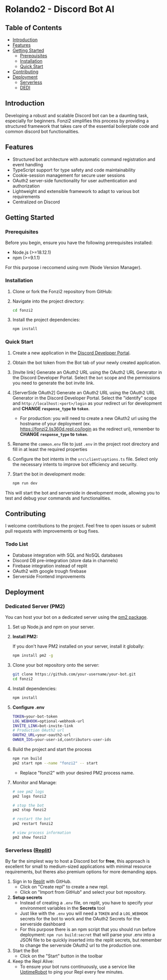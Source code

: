 # Rolando2 - Discord Bot AI

## Table of Contents

- [Introduction](#introduction)
- [Features](#features)
- [Getting Started](#getting-started)
  - [Prerequisites](#prerequisites)
  - [Installation](#installation)
  - [Quick Start](#quick-start)
- [Contributing](#contributing)
- [Deployment](#deployment)
  - [Serverless](#serverless-replit)
  - [DEDI](#dedicated-server-pm2)

## Introduction

Developing a robust and scalable Discord bot can be a daunting task, especially for beginners. Fonzi2 simplifies this process by providing a structured framework that takes care of the essential boilerplate code and common discord bot functionalities.

## Features

- Structured bot architecture with automatic command registration and event handling
- TypeScript support for type safety and code maintainability
- Cookie-session management for secure user sessions
- OAuth2 server-side functionality for user authentication and authorization
- Lightweight and extensible framework to adapt to various bot requirements
- Centralized on Discord

## Getting Started

### Prerequisites

Before you begin, ensure you have the following prerequisites installed:

- Node.js (>=18.12.1)
- npm (>=9.1.1)

For this purpose i reccomend using nvm (Node Version Manager).

### Installation

1. Clone or fork the Fonzi2 repository from GitHub:

2. Navigate into the project directory:

   ```bash
   cd fonzi2
   ```

3. Install the project dependencies:

   ```bash
   npm install
   ```

### Quick Start

1. Create a new application in the [Discord Developer Portal](https://discord.com/developers/applications).

2. Obtain the bot token from the Bot tab of your newly created application.

3. [Invite link] Generate an OAuth2 URL using the OAuth2 URL Generator in the Discord Developer Portal.
   Select the `bot` scope and the permissions you need to generate the bot invite link.

4. [ServerSide OAuth2] Generate an OAuth2 URL using the OAuth2 URL Generator in the Discord Developer Portal. Select the "identify" scope and `http://localhost:<port>/login` as your redirect uri for development and **CHANGE `response_type` to `token`**.

   - For production: you will need to create a new OAuth2 url using the hostname of your deployment (ex. https://fonzi2.ljs360d.repl.co/login as the redirect uri), remember to **CHANGE `response_type` to `token`**.

5. Rename the `common.env` file to just `.env` in the project root directory and fill in at least the required properties

6. Configure the bot intents in the `src\client\options.ts` file. Select only the necessary intents to improve bot efficiency and security.

7. Start the bot in development mode:

   ```bash
   npm run dev
   ```

This will start the bot and serverside in development mode, allowing you to test and debug your commands and functionalities.

## Contributing

I welcome contributions to the project. Feel free to open issues or submit pull requests with improvements or bug fixes.

### Todo List

- Database integration with SQL and NoSQL databases
- Discord DB pre-integration (store data in channels)
- Firebase integration instead of replit
- OAuth2 with google trough firebase
- Serverside Frontend improvements

## Deployment

### Dedicated Server (PM2)

You can host your bot on a dedicated server using the [pm2 package](https://pm2.keymetrics.io).

1. Set up Node.js and npm on your server.
2. **Install PM2:**

   If you don't have PM2 installed on your server, install it globally:

   ```bash
   npm install pm2 -g
   ```

3. Clone your bot repository onto the server:

   ```bash
   git clone https://github.com/your-username/your-bot.git
   cd fonzi2
   ```

4. Install dependencies:
   ```bash
   npm install
   ```
5. **Configure .env**
   ```bash
   TOKEN=your-bot-token
   LOG_WEBHOOK=optional-webhook-url
   INVITE_LINK=bot-invite-link
   # Production OAuth2 url
   OAUTH2_URL=your-oauth2-url
   OWNER_IDS=your-user-id,contributors-user-ids
   ```
6. Build the project and start the process
   ```bash
   npm run build
   pm2 start npm --name "fonzi2" -- start
   ```
   - Replace "fonzi2" with your desired PM2 process name.
7. Monitor and Manage:

   ```bash
   # see pm2 logs
   pm2 logs fonzi2

   # stop the bot
   pm2 stop fonzi2

   # restart the bot
   pm2 restart fonzi2

   # view process information
   pm2 show fonzi2
   ```

### Serverless ([Replit](https://replit.com))

By far the simplest way to host a Discord bot for **free**, this approach is excellent for small to medium-sized applications with minimal resource requirements, but theres also premium options for more demanding apps.

1. Sign in to [Replit](https://replit.com) with GitHub.
   - Click on "Create repl" to create a new repl.
   - Click on "Import from GitHub" and select your bot repository.
2. **Setup secrets**
   - Instead of creating a `.env` file, on replit, you have to specify your environment variables in the **Secrets** tool
   - Just like with the `.env` you will need a `TOKEN` and a `LOG_WEBHOOK` secrets for the bot to work and the OAuth2 Secrets for the serverside dashboard
   - For this purpose there is an npm script that you should run before deployment: `npm run build:secret` that will parse your .env into a JSON file to be quickly inserted into the replit secrets, but remember to change the serverside OAuth2 url to the production one.
3. Start the Bot
   - Click on the "Start" button in the toolbar
4. Keep the Repl Alive:
   - To ensure your bot runs continuously, use a service like [UptimeRobot](https://uptimerobot.com) to ping your Repl every few minutes.

